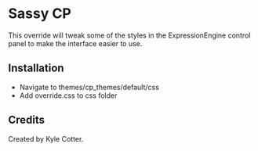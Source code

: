 Sassy CP
==============================================================

This override will tweak some of the styles in the ExpressionEngine control panel to make the interface easier to use.

Installation
-----------

* Navigate to themes/cp_themes/default/css
* Add override.css to css folder

Credits
-------

Created by Kyle Cotter.